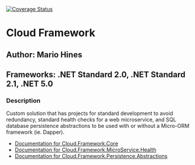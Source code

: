 [![Coverage Status](https://coveralls.io/repos/github/mariohines/Cloud.Framework/badge.svg?branch=master)](https://coveralls.io/github/mariohines/Cloud.Framework?branch=master)

# Cloud Framework
## Author: Mario Hines
## Frameworks: .NET Standard 2.0, .NET Standard 2.1, .NET 5.0

### Description
Custom solution that has projects for standard development to avoid redundancy, standard health checks for a web microservice, 
and SQL database persistence abstractions to be used with or without a Micro-ORM framework (ie. Dapper).

- [Documentation for Cloud.Framework.Core](./src/Cloud.Framework.Core/ReadMe.md)
- [Documentation for Cloud.Framework.MicroService.Health](./src/Cloud.Framework.MicroService.Health)
- [Documentation for Cloud.Framework.Persistence.Abstractions](./src/Cloud.Framework.Persistence.Abstractions)
